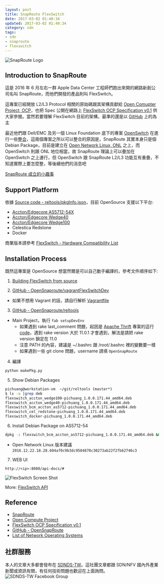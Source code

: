 ```yaml
---
layout: post
title: SnapRoute FlexSwitch
date: 2017-03-02 01:40:34
updated: 2017-03-02 01:40:34
category: sdn
tags:
- sdn
- snaproute
- flexswitch
---
```


![SnapRoute Logo](https://1v51ha1y9z9f2hpq55t67p7a3u-wpengine.netdna-ssl.com/wp-content/uploads/2016/12/snaproute-logo-2016.jpg)

## Introduction to SnapRoute

這是 2016 年 6 月左右一群 Apple Data Center 工程師們跑出來開的網路新創公司名叫 SnapRoute，而他們開發的產品則叫 FlexSwitch。

這專案已經開放 L2/L3 Protocol 相關的原始碼跟其架構貢獻給 [Open Comupter Project, OCP][2]，也把 Spec 公開在網路上 [FlexSwitch OCP Specification v0.1][3] 供大家參閱。當然若要理解 FlexSwitch 目前的架構，最準的還是以 [GitHub][4] 上的為主 

最近他們跟 Dell/EMC 及另一個 Linux Foundation 底下的專案 [OpenSwitch][17] 在進行一些[整合][16]，這兩個專案之所以可以整合的原因是，SnapRoute 其實本身只是個 Debian Package，目前是建立在 [Open Network Linux, ONL][18] 之上，而 OpenSwitch 則跟 ONL 地位相當，故 SnapRoute 理論上可以疊加在 OpenSwitch 之上運行，但 OpenSwitch 跟 SnapRoute L2/L3 功能互有重疊，不知道實際上要怎麼整，等後續他們的消息吧

[SnapRoute 成立的小趣事][9]

## Support Platform

依據 [Source code - reltools/pkgInfo.json][5]，目前 OpenSource 支援以下平台:
- [Accton/Edgecore AS5712-54X][6]
- [Accton/Edgecore Wedge40][7]
- [Accton/Edgecore Wedge100][8]
- Celestica Redstone
- Docker

商業版本請參考 [FlexSwitch - Hardware Compatibility List][21]

<!--more-->

## Installation Process

既然這專案是 OpenSource 想當然爾是可以自己動手編譯的，參考文件順序如下:

1. [Building FlexSwitch from source][10]

2. [GitHub - OpenSnaproute/vagrantFlexSwitchDev][11]
  - 如果不想用 Vagrant 的話，請自行解析 [Vagrantfile][12]

3. [GitHub - OpenSnaproute/reltools][13]
  - Main Project，執行 `fab setupDevEnv`
    - 如果遇到 rake last_comment 問題，起因是 [Apache Thrift][14] 專案的這行 [code][15]，遇到 rake version 大於 11.0.1 才會遇到，解法是請把 rake version 鎖定在 11.0
    - 注意 PATH 的內容，建議是 ~/.bashrc 跟 /root/.bashrc 裡的變數要一樣
    - 如果遇到一些 git clone 問題，username 請填 `OpenSnapRoute`

4. 編譯
```bash
python makePkg.py
```

5. Show Debian Packages
``` bash
pichuang@workstation-vm  ~/git/reltools (master*)
$ ls -a |grep deb
flexswitch_accton_wedge100-pichuang_1.0.0.171.44_amd64.deb
flexswitch_accton_wedge40-pichuang_1.0.0.171.44_amd64.deb
flexswitch_bcm_accton_as5712-pichuang_1.0.0.171.44_amd64.deb
flexswitch_cel_redstone-pichuang_1.0.0.171.44_amd64.deb
flexswitch_docker-pichuang_1.0.0.171.44_amd64.deb
```

6. Install Debian Package on AS5712-54
```bash
dpkg -i flexswitch_bcm_accton_as5712-pichuang_1.0.0.171.44_amd64.deb && apt install -f
```
  - Open Network Linux 版本建議 `2016.12.22.18.28.604af0c9b3dc9504870c30273ab22f2fb62746c3`

7. WEB UI
```
http://<ip>:8080/api-docs/#
```
![FlexSwitch Screen Shot](https://lh3.googleusercontent.com/5KzExo8JTIMKfZEnLtsCHcRphWCMzG4Tk5Bxhfo2swc3lElhuZJGnoVslycPlpV2IFvdYXmutnplvL00cKbG6xaL5MODPq2dmWztFghMhrPd4pXLrM0TotzGcyWjqhPLXsz7RZhf-0sIeUzIs010LdW0PI_8Q1S4848guBDjlHuxCYSn4DtNngVSLWFm43dZQJS4qhn3XKrVB6yGwjnOsAG_6Uc9u093k6511QYPRTT6sPW2Hnio-uXLrlDwnZ7utRDepXzMmyUwLmuZQ-S_dILTaHrOE63Yy_f9RAGswG6cYdFpb00GzrsSvOKaWqvqrrCL7VNENutA6PzXzl8w69fexVLJagDKaowrWIuaUFRkhG7UauHwO2FFXKj5uAWnCdXwjnno-H-mJXFc_fwX3IPxOzvXCBGJzCHIaStL7uTJS9Y7WRKebw283aHdJ_9aXoPOZGYIdj2qY6Y-wfBj9xqC8hFBRXqiwgqmKjDDgZpm5yWEdjeVsAP2WYYSeDbV1yK2pZs1xkVNLL4ETEqht_8ltmNiTHWPiXf5u8nsRsyN0vxen81_GCucfnegnLuX-AuXI2_-fte46NS1578ZNLt-t_ySaZ-dY1syhYisO75HGFhft0NGXg=w1948-h626-no)

More: [FlexSwitch API][19]

## Reference
- [SnapRoute][1]
- [Open Compute Project][2]
- [FlexSwitch OCP Specification v0.1][3]
- [GitHub - OpenSnapRoute][4]
- [List of Network Operating Systems][20]

## 社群服務

本人的文章大多都會發布在 [SDNDS-TW](https://www.facebook.com/groups/sdnds.tw/)。這社團文章都跟 SDN/NFV 國內外產業新聞或資訊有關，有任何技術問題也歡迎在上面詢問。
![SDNDS-TW Facebook Group](https://lh3.googleusercontent.com/KizynpieyTlykuyk-po1tgasnVI4Oxl9_vPXXpHYyj_JiUc0V5bRb8lHxGpZDQiTqMNCn_A6NqF-4Gx8KMex8XsjgdCGByIqtIpKBc4TvQoUtNtXf0RK_eBf2pwm8wNJRiWXfkz3vf6Tf465o2vzmH2G4iR28kf_Wc_ADeqDJDfQQlV0XTtQcSBBRG2N-zs1ue6dhg38lMoO47n0-SI6yl3x-HhyRIK8penHyHXe0i9q08IDqYEdtMGyKExcihESNthqc4r74kceAJUYhfqsFRpGLteEMXDkShC74r79Frr5aVwsYml0x1WVHkmXbxLZB381B0gkJWUXaoCeCC8rdeYtb6vn60vLsNYgYLRI0wT0VjEbJTCgcHUbNk8sBkXEiATLTKQiES5VcIEJ9nQ7FYTxsF8BiB7exUxr0b3kfTLVJF2RBqc0hpHojoiMh-nL-OY30a9rgf1vr4n-44sDGfa8-f7xWX3JEe-7RgNjwZ5glxGM1lkrf2_MHwbgVRNd2tzUrxmRNmMrVpFog-NcByDo824K8GJLxyLq0Dg12jkx90uOBKmhAE-_JUL5iIYzzUUKGJu1-ORReKmYR63UvTeUvwtxSEKUnpax4co6s6dQoS2f5bB37Q=w1652-h590-no)

[1]: https://snaproute.com/
[2]: http://opencompute.org/
[3]: https://www.circleb.eu/wp-content/uploads/2016/06/FlexSwitch_OCP_Specification_v0.1.pdf
[4]: https://github.com/OpenSnaproute
[5]: https://github.com/OpenSnaproute/reltools/blob/master/pkgInfo.json#L7
[6]: http://www.edge-core.com/productsInfo.php?cls=1&cls2=8&cls3=44&id=15
[7]: http://www.edge-core.com/productsInfo.php?cls=1&cls2=7&cls3=57&id=110
[8]: http://www.edge-core.com/productsInfo.php?cls=1&cls2=5&cls3=67&id=128
[9]: http://36kr.com/coop/yidian/post/5063241.html
[10]: https://opensnaproute.github.io/docs/build.html#building-flexswitch-from-source
[11]: https://github.com/OpenSnaproute/vagrantFlexSwitchDev
[12]: https://github.com/OpenSnaproute/vagrantFlexSwitchDev/blob/master/Vagrantfile#L67-L81
[13]: https://github.com/OpenSnaproute/reltools
[14]: https://github.com/OpenSnaproute/reltools/blob/master/fabfile.py#L212
[15]: https://github.com/apache/thrift/blob/master/lib/rb/thrift.gemspec#L35
[16]: https://www.linuxfoundation.org/announcements/snaproute-and-dell-emc-to-help-advance-linux-foundation%E2%80%99s-openswitch-project
[17]: http://www.openswitch.net/
[18]: https://opennetlinux.org/
[19]: https://drive.google.com/open?id=0B19ucAmtemIQYkZhX2FUYi13QTA
[20]: http://packetpushers.net/virtual-toolbox/list-network-operating-systems/
[21]: http://docs.snaproute.com/hcl/index.html